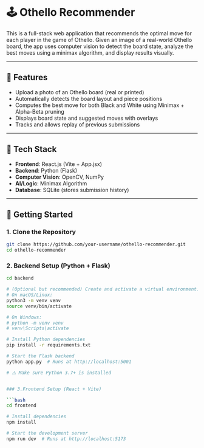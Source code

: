 # 🕹️ Othello Recommender

This is a full-stack web application that recommends the optimal move for each player in the game of Othello. Given an image of a real-world Othello board, the app uses computer vision to detect the board state, analyze the best moves using a minimax algorithm, and display results visually.

---

## 📸 Features

- Upload a photo of an Othello board (real or printed)
- Automatically detects the board layout and piece positions
- Computes the best move for both Black and White using Minimax + Alpha-Beta pruning
- Displays board state and suggested moves with overlays
- Tracks and allows replay of previous submissions

---

## 🧠 Tech Stack

- **Frontend**: React.js (Vite + App.jsx)
- **Backend**: Python (Flask)
- **Computer Vision**: OpenCV, NumPy
- **AI/Logic**: Minimax Algorithm
- **Database**: SQLite (stores submission history)

---

## 🚀 Getting Started

### 1. Clone the Repository

```bash
git clone https://github.com/your-username/othello-recommender.git
cd othello-recommender
```

### 2. Backend Setup (Python + Flask)

```bash
cd backend

# (Optional but recommended) Create and activate a virtual environment:
# On macOS/Linux:
python3 -m venv venv
source venv/bin/activate

# On Windows:
# python -m venv venv
# venv\Scripts\activate

# Install Python dependencies
pip install -r requirements.txt

# Start the Flask backend
python app.py  # Runs at http://localhost:5001

# ⚠️ Make sure Python 3.7+ is installed


### 3.Frontend Setup (React + Vite)

```bash
cd frontend

# Install dependencies
npm install

# Start the development server
npm run dev  # Runs at http://localhost:5173
```
